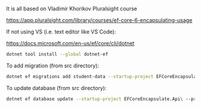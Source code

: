 It is all based on Vladimir Khorikov Pluralsight course

https://app.pluralsight.com/library/courses/ef-core-6-encapsulating-usage

If not using VS (i.e. text editor like VS Code):

https://docs.microsoft.com/en-us/ef/core/cli/dotnet

```bash
dotnet tool install --global dotnet-ef
```

To add migration (from src directory):

```bash
dotnet ef migrations add student-data --startup-project EFCoreEncapsulate.Api\ --project .\EFCoreEncapsulate.Data\
```

To update database (from src directory):

```bash
dotnet ef database update --startup-project EFCoreEncapsulate.Api\ --project .\EFCoreEncapsulate.Data\
```

